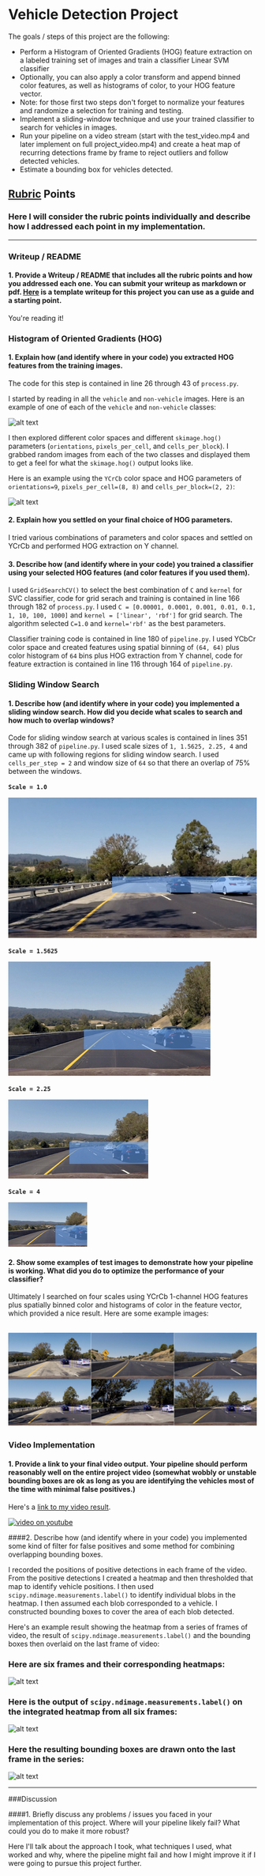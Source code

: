 # **Vehicle Detection Project**

The goals / steps of this project are the following:

* Perform a Histogram of Oriented Gradients (HOG) feature extraction on a labeled training set of images and train a classifier Linear SVM classifier
* Optionally, you can also apply a color transform and append binned color features, as well as histograms of color, to your HOG feature vector. 
* Note: for those first two steps don't forget to normalize your features and randomize a selection for training and testing.
* Implement a sliding-window technique and use your trained classifier to search for vehicles in images.
* Run your pipeline on a video stream (start with the test_video.mp4 and later implement on full project_video.mp4) and create a heat map of recurring detections frame by frame to reject outliers and follow detected vehicles.
* Estimate a bounding box for vehicles detected.

[//]: # (Image References)
[image1]: ./examples/car_not_car.png
[image2]: ./examples/HOG_example.jpg
[image3]: ./examples/sliding_windows.jpg
[image4]: ./examples/sliding_window.jpg
[image5]: ./examples/bboxes_and_heat.png
[image6]: ./examples/labels_map.png
[image7]: ./examples/output_bboxes.png
[video1]: ./project_video.mp4

## [Rubric](https://review.udacity.com/#!/rubrics/513/view) Points
### Here I will consider the rubric points individually and describe how I addressed each point in my implementation.  

---
### Writeup / README

#### 1. Provide a Writeup / README that includes all the rubric points and how you addressed each one.  You can submit your writeup as markdown or pdf.  [Here](https://github.com/udacity/CarND-Vehicle-Detection/blob/master/writeup_template.md) is a template writeup for this project you can use as a guide and a starting point.  

You're reading it!

### Histogram of Oriented Gradients (HOG)

#### 1. Explain how (and identify where in your code) you extracted HOG features from the training images.

The code for this step is contained in line 26 through 43 of `process.py`.

I started by reading in all the `vehicle` and `non-vehicle` images.  Here is an example of one of each of the `vehicle` and `non-vehicle` classes:

![alt text][image1]

I then explored different color spaces and different `skimage.hog()` parameters (`orientations`, `pixels_per_cell`, and `cells_per_block`).  I grabbed random images from each of the two classes and displayed them to get a feel for what the `skimage.hog()` output looks like.

Here is an example using the `YCrCb` color space and HOG parameters of `orientations=9`, `pixels_per_cell=(8, 8)` and `cells_per_block=(2, 2)`:


![alt text][image2]

#### 2. Explain how you settled on your final choice of HOG parameters.

I tried various combinations of parameters and color spaces and settled on YCrCb and performed HOG extraction on Y channel.

#### 3. Describe how (and identify where in your code) you trained a classifier using your selected HOG features (and color features if you used them).

I used `GridSearchCV()` to select the best combination of `C` and `kernel` for SVC classifier, code for grid serach and training is contained in line 166 through 182 of `process.py`. I used `C = [0.00001, 0.0001, 0.001, 0.01, 0.1, 1, 10, 100, 1000]` and `kernel = ['linear', 'rbf']` for grid search. The algorithm selected `C=1.0` and `kernel='rbf'` as the best parameters.

Classifier training code is contained in line 180 of `pipeline.py`. I used YCbCr color space and created features using spatial binning of `(64, 64)` plus color histogram of `64` bins plus HOG extraction from Y channel, code for feature extraction is contained in line 116 through 164 of `pipeline.py`.

### Sliding Window Search

#### 1. Describe how (and identify where in your code) you implemented a sliding window search.  How did you decide what scales to search and how much to overlap windows?

Code for sliding window search at various scales is contained in lines 351 through 382 of `pipeline.py`. I used scale sizes of `1, 1.5625, 2.25, 4` and came up with following regions for sliding window search. I used `cells_per_step = 2` and window size of `64` so that there an overlap of 75% between the windows.

**`Scale = 1.0`**

![example image](./examples/scale-1.jpeg)

**`Scale = 1.5625`**

![example image](./examples/scale-1.5625.jpeg)

**`Scale = 2.25`**

![example image](./examples/scale-2.25.jpeg)

**`Scale = 4`**

![example image](./examples/scale-4.jpeg)

#### 2. Show some examples of test images to demonstrate how your pipeline is working.  What did you do to optimize the performance of your classifier?

Ultimately I searched on four scales using YCrCb 1-channel HOG features plus spatially binned color and histograms of color in the feature vector, which provided a nice result.  Here are some example images:

![example image](./examples/test-images.jpeg)
---

### Video Implementation

#### 1. Provide a link to your final video output.  Your pipeline should perform reasonably well on the entire project video (somewhat wobbly or unstable bounding boxes are ok as long as you are identifying the vehicles most of the time with minimal false positives.)
Here's a [link to my video result](./output_vides/project_video.mp4).

[![video on youtube](https://img.youtube.com/vi/7RrqpCHkOd0/0.jpg)](https://www.youtube.com/watch?v=7RrqpCHkOd0)


####2. Describe how (and identify where in your code) you implemented some kind of filter for false positives and some method for combining overlapping bounding boxes.

I recorded the positions of positive detections in each frame of the video.  From the positive detections I created a heatmap and then thresholded that map to identify vehicle positions.  I then used `scipy.ndimage.measurements.label()` to identify individual blobs in the heatmap.  I then assumed each blob corresponded to a vehicle.  I constructed bounding boxes to cover the area of each blob detected.  

Here's an example result showing the heatmap from a series of frames of video, the result of `scipy.ndimage.measurements.label()` and the bounding boxes then overlaid on the last frame of video:

### Here are six frames and their corresponding heatmaps:

![alt text][image5]

### Here is the output of `scipy.ndimage.measurements.label()` on the integrated heatmap from all six frames:
![alt text][image6]

### Here the resulting bounding boxes are drawn onto the last frame in the series:
![alt text][image7]



---

###Discussion

####1. Briefly discuss any problems / issues you faced in your implementation of this project.  Where will your pipeline likely fail?  What could you do to make it more robust?

Here I'll talk about the approach I took, what techniques I used, what worked and why, where the pipeline might fail and how I might improve it if I were going to pursue this project further.  

